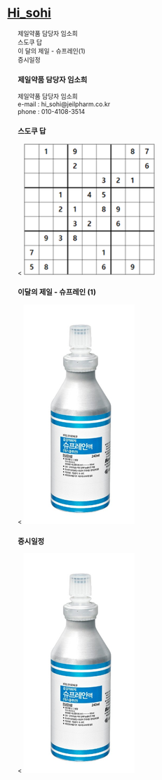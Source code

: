 
<html>

<head>
  <title>HTML - HiSohi</title>
  <meta charset="utf-8">
  <meta name="viewport" content="width=device-width, initial-scale=1.0">
</head>
  </html>
<body>
<h1><a href="index.html">Hi_sohi</a></h1>
<ol>
  제일약품 담당자 임소희<BR>
  스도쿠 답<BR>
  이 달의 제일 - 슈프레인(1)<BR>
  증시일정 <BR>


<h3>제일약품 담당자 임소희</h3>
제일약품 담당자 임소희 <BR>
e-mail : hi_sohi@jeilpharm.co.kr <BR>
phone : 010-4108-3514
</body>
</html>

<h3>스도쿠 답</h3>
<html>
<<body>
  <img src="다운로드.png" height="300" alt="스도쿠 답" title="스도쿠 답">
</body>
</html>

<h3>이달의 제일 - 슈프레인 (1)</h3>
<html>
<<body>
  <img src="그림1.jpg" height="500" alt="슈프레인" title="슈프레인">
</body>
</html>

<h3>증시일정</h3>
<html>
<<body>
  <img src="그림1.jpg" height="500" alt="슈프레인" title="슈프레인">
</body>
</html>
